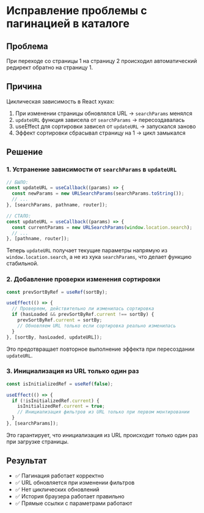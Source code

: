 # Исправление проблемы с пагинацией в каталоге

## Проблема
При переходе со страницы 1 на страницу 2 происходил автоматический редирект обратно на страницу 1.

## Причина
Циклическая зависимость в React хуках:

1. При изменении страницы обновлялся URL → `searchParams` менялся
2. `updateURL` функция зависела от `searchParams` → пересоздавалась
3. useEffect для сортировки зависел от `updateURL` → запускался заново
4. Эффект сортировки сбрасывал страницу на 1 → цикл замыкался

## Решение

### 1. Устранение зависимости от `searchParams` в `updateURL`
```typescript
// БЫЛО:
const updateURL = useCallback((params) => {
  const newParams = new URLSearchParams(searchParams.toString());
  // ...
}, [searchParams, pathname, router]);

// СТАЛО:
const updateURL = useCallback((params) => {
  const currentParams = new URLSearchParams(window.location.search);
  // ...
}, [pathname, router]);
```

Теперь `updateURL` получает текущие параметры напрямую из `window.location.search`, а не из хука `searchParams`, что делает функцию стабильной.

### 2. Добавление проверки изменения сортировки
```typescript
const prevSortByRef = useRef(sortBy);

useEffect(() => {
  // Проверяем, действительно ли изменилась сортировка
  if (hasLoaded && prevSortByRef.current !== sortBy) {
    prevSortByRef.current = sortBy;
    // Обновляем URL только если сортировка реально изменилась
  }
}, [sortBy, hasLoaded, updateURL]);
```

Это предотвращает повторное выполнение эффекта при пересоздании `updateURL`.

### 3. Инициализация из URL только один раз
```typescript
const isInitializedRef = useRef(false);

useEffect(() => {
  if (!isInitializedRef.current) {
    isInitializedRef.current = true;
    // Инициализация фильтров из URL только при первом монтировании
  }
}, [searchParams]);
```

Это гарантирует, что инициализация из URL происходит только один раз при загрузке страницы.

## Результат
- ✅ Пагинация работает корректно
- ✅ URL обновляется при изменении фильтров
- ✅ Нет циклических обновлений
- ✅ История браузера работает правильно
- ✅ Прямые ссылки с параметрами работают

